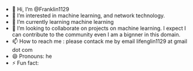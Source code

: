 - 👋 Hi, I’m @Franklin1129
- 👀 I’m interested in machine learning, and network technology.
- 🌱 I’m currently learning machine learning
- 💞️ I’m looking to collaborate on projects on machine learning. I expect I can contribute to the community even I am a bignner in this domain.  
- 📫 How to reach me : please contack me by email lifenglin1129 at gmail dot com
- 😄 Pronouns: he
- ⚡ Fun fact: 

<!---
Franklin1129/Franklin1129 is a ✨ special ✨ repository because its `README.md` (this file) appears on your GitHub profile.
You can click the Preview link to take a look at your changes.
--->

